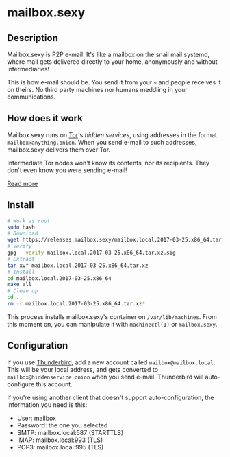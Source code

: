# mailbox.sexy

## Description

Mailbox.sexy is P2P e-mail.  It's like a mailbox on the snail mail
systemd, where mail gets delivered directly to your home, anonymously
and without intermediaries!

This is how e-mail should be.  You send it from your `~` and people
receives it on theirs.  No third party machines nor humans meddling in
your communications.

## How does it work

Mailbox.sexy runs on [Tor](https://torproject.org)'s _hidden services_,
using addresses in the format `mailbox@anything.onion`.  When you send
e-mail to such addresses, mailbox.sexy delivers them over Tor.

Intermediate Tor nodes won't know its contents, nor its recipients.
They don't even know you were sending e-mail!

[Read more](spec.html)

## Install

```bash
# Work as root
sudo bash
# Download
wget https://releases.mailbox.sexy/mailbox.local.2017-03-25.x86_64.tar.xz{,.sig}
# Verify
gpg --verify mailbox.local.2017-03-25.x86_64.tar.xz.sig
# Extract
tar xvf mailbox.local.2017-03-25.x86_64.tar.xz
# Install
cd mailbox.local.2017-03-25.x86_64
make all
# Clean up
cd ..
rm -r mailbox.local.2017-03-25.x86_64.tar.xz*
```

This process installs mailbox.sexy's container on `/var/lib/machines`.
From this moment on, you can manipulate it with `machinectl(1)` or
`mailbox.sexy`.

## Configuration

If you use [Thunderbird](https://www.mozilla.org/en-US/thunderbird/),
add a new account called `mailbox@mailbox.local`.  This will be your
local address, and gets converted to `mailbox@hiddenservice.onion` when
you send e-mail.  Thunderbird will auto-configure this account.

If you're using another client that doesn't support auto-configuration,
the information you need is this:

* User: mailbox
* Password: the one you selected
* SMTP: mailbox.local:587 (STARTTLS)
* IMAP: mailbox.local:993 (TLS)
* POP3: mailbox.local:995 (TLS)

